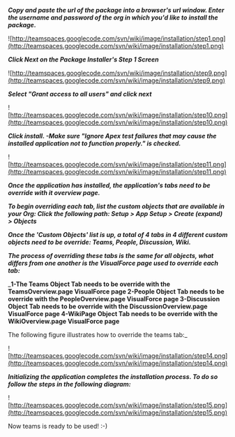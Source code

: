 **_Copy and paste the url of the package into a browser's url window.
Enter the username and password of the org in which you'd like to install the package._**


![http://teamspaces.googlecode.com/svn/wiki/image/installation/step1.png](http://teamspaces.googlecode.com/svn/wiki/image/installation/step1.png)


**_Click Next on the Package Installer's Step 1 Screen_**

![http://teamspaces.googlecode.com/svn/wiki/image/installation/step9.png](http://teamspaces.googlecode.com/svn/wiki/image/installation/step9.png)

**_Select "Grant access to all users" and click next_**


![http://teamspaces.googlecode.com/svn/wiki/image/installation/step10.png](http://teamspaces.googlecode.com/svn/wiki/image/installation/step10.png)

**_Click install. -Make sure "Ignore Apex test failures that may cause the installed application not to function properly." is checked._**


![http://teamspaces.googlecode.com/svn/wiki/image/installation/step11.png](http://teamspaces.googlecode.com/svn/wiki/image/installation/step11.png)


**_Once the application has installed, the application's tabs need to be override with it overview page._**

**_To begin overriding each tab, list the custom objects that are available in your Org:
Click the following path:
Setup > App Setup > Create (expand) > Objects_**

**_Once the 'Custom Objects' list is up, a total of 4 tabs in 4 different custom objects need to be override: Teams, People, Discussion, Wiki._**

**_The process of overriding these tabs is the same for all objects, what differs from one another is the VisualForce page used to override each tab:_**

_**1-The Teams Object Tab needs to be override with the TeamsOverview.page VisualForce page
2-People Object Tab needs to be override with the PeopleOverview.page VisualForce page
3-Discussion Object Tab needs to be override with the DiscussionOverview.page VisualForce page
4-WikiPage Object Tab needs to be override with the WikiOverview.page VisualForce page**

The following figure illustrates how to override the teams tab:_

![http://teamspaces.googlecode.com/svn/wiki/image/installation/step14.png](http://teamspaces.googlecode.com/svn/wiki/image/installation/step14.png)


**_Initializing the application completes the installation process. To do so follow the steps in the following diagram:_**


![http://teamspaces.googlecode.com/svn/wiki/image/installation/step15.png](http://teamspaces.googlecode.com/svn/wiki/image/installation/step15.png)


Now teams is ready to be used! :-)